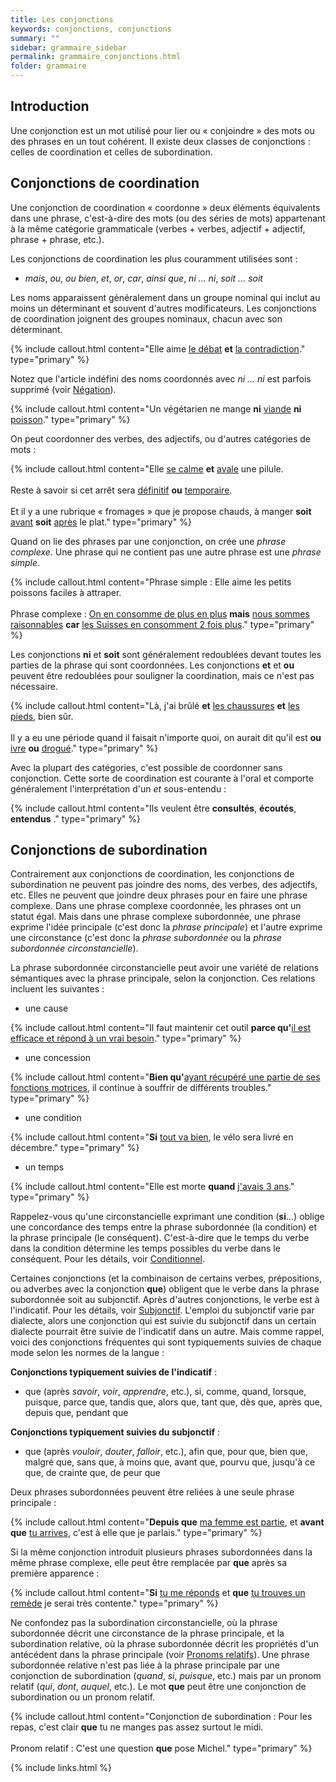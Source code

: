 ```yaml
---
title: Les conjonctions
keywords: conjonctions, conjunctions
summary: ""
sidebar: grammaire_sidebar
permalink: grammaire_conjonctions.html
folder: grammaire
---
```


## Introduction
Une conjonction est un mot utilisé pour lier ou « conjoindre » des mots ou des phrases en un tout cohérent. Il existe deux classes de conjonctions&nbsp;: celles de coordination et celles de subordination.

## Conjonctions de coordination

Une conjonction de coordination « coordonne » deux éléments équivalents dans une phrase, c'est-à-dire des mots (ou des séries de mots) appartenant à la même catégorie grammaticale (verbes + verbes, adjectif + adjectif, phrase + phrase, etc.).

Les conjonctions de coordination les plus couramment utilisées sont&nbsp;:
* *mais*, *ou*, *ou bien*, *et*, *or*, *car*, *ainsi que*, *ni ... ni*, *soit ... soit*

Les noms apparaissent généralement dans un groupe nominal qui inclut au moins un déterminant et souvent d'autres modificateurs. Les conjonctions de coordination joignent des groupes nominaux, chacun avec son déterminant.

{% include callout.html content="Elle aime <ins>le débat</ins> **et** <ins>la contradiction</ins>." type="primary" %}

Notez que l'article indéfini des noms coordonnés avec *ni ... ni* est parfois supprimé (voir [Négation](/grammaire_négation.html)).

{% include callout.html content="Un végétarien ne mange **ni** <ins>viande</ins> **ni** <ins>poisson</ins>." type="primary" %}

On peut coordonner des verbes, des adjectifs, ou d'autres catégories de mots&nbsp;:

{% include callout.html content="Elle <ins>se calme</ins> **et** <ins>avale</ins> une pilule.<br/><br/>Reste à savoir si cet arrêt sera <ins>définitif</ins> **ou** <ins>temporaire</ins>.<br/><br/>Et il y a une rubrique « fromages » que je propose chauds, à manger **soit** <ins>avant</ins> **soit** <ins>après</ins> le plat." type="primary" %}

Quand on lie des phrases par une conjonction, on crée une *phrase complexe*. Une phrase qui ne contient pas une autre phrase est une *phrase simple*.

{% include callout.html content="Phrase simple&nbsp;: Elle aime les petits poissons faciles à attraper.<br/><br/>Phrase complexe&nbsp;: <ins>On en consomme de plus en plus</ins> **mais** <ins>nous sommes raisonnables</ins> **car** <ins>les Suisses en consomment 2 fois plus</ins>." type="primary" %}

Les conjonctions **ni** et **soit** sont généralement redoublées devant toutes les parties de la phrase qui sont coordonnées. Les conjonctions **et** et **ou** peuvent être redoublées pour souligner la coordination, mais ce n'est pas nécessaire.

{% include callout.html content="Là, j'ai brûlé **et** <ins>les chaussures</ins> **et** <ins>les pieds</ins>, bien sûr.<br/><br/>Il y a eu une période quand il faisait n'importe quoi, on aurait dit qu'il est **ou** <ins>ivre</ins> **ou** <ins>drogué</ins>." type="primary" %}

Avec la plupart des catégories, c'est possible de coordonner sans conjonction. Cette sorte de coordination est courante à l'oral et comporte généralement l'interprétation d'un *et* sous-entendu&nbsp;:

{% include callout.html content="Ils veulent être **consultés**, **écoutés**, **entendus** ." type="primary" %}

## Conjonctions de subordination

Contrairement aux conjonctions de coordination, les conjonctions de subordination ne peuvent pas joindre des noms, des verbes, des adjectifs, etc. Elles ne peuvent que joindre deux phrases pour en faire une phrase complexe. Dans une phrase complexe coordonnée, les phrases ont un statut égal. Mais dans une phrase complexe subordonnée, une phrase exprime l'idée principale (c'est donc la *phrase principale*) et l'autre exprime une circonstance (c'est donc la *phrase subordonnée* ou la *phrase subordonnée circonstancielle*).

La phrase subordonnée circonstancielle peut avoir une variété de relations sémantiques avec la phrase principale, selon la conjonction. Ces relations incluent les suivantes&nbsp;:

+ une cause

{% include callout.html content="Il faut maintenir cet outil **parce qu'**<ins>il est efficace et répond à un vrai besoin</ins>." type="primary" %}

+ une concession

{% include callout.html content="**Bien qu'**<ins>ayant récupéré une partie de ses fonctions motrices</ins>, il continue à souffrir de différents troubles." type="primary" %}

+ une condition

{% include callout.html content="**Si** <ins>tout va bien</ins>, le vélo sera livré en décembre." type="primary" %}

+ un temps

{% include callout.html content="Elle est morte **quand** <ins>j'avais 3 ans</ins>." type="primary" %}

Rappelez-vous qu'une circonstancielle exprimant une condition (**si**...) oblige une concordance des temps entre la phrase subordonnée (la condition) et la phrase principale (le conséquent). C'est-à-dire que le temps du verbe dans la condition détermine les temps possibles du verbe dans le conséquent. Pour les détails, voir [Conditionnel](/grammaire_conditionnel.html).

Certaines conjonctions (et la combinaison de certains verbes, prépositions, ou adverbes avec la conjonction **que**) obligent que le verbe dans la phrase subordonnée soit au subjonctif. Après d'autres conjonctions, le verbe est à l'indicatif. Pour les détails, voir [Subjonctif](/grammaire_subjonctif.html). L'emploi du subjonctif varie par dialecte, alors une conjonction qui est suivie du subjonctif dans un certain dialecte pourrait être suivie de l'indicatif dans un autre. Mais comme rappel, voici des conjonctions fréquentes qui sont typiquements suivies de chaque mode selon les normes de la langue&nbsp;:

**Conjonctions typiquement suivies de l'indicatif**&nbsp;:
+ que (après *savoir*, *voir*, *apprendre*, etc.), si, comme, quand, lorsque, puisque, parce que, tandis que, alors que, tant que, dès que, après que, depuis que, pendant que

**Conjonctions typiquement suivies du subjonctif**&nbsp;:
+ que (après *vouloir*, *douter*, *falloir*, etc.), afin que, pour que, bien que, malgré que, sans que, à moins que, avant que, pourvu que, jusqu'à ce que, de crainte que, de peur que

Deux phrases subordonnées peuvent être reliées à une seule phrase principale&nbsp;:

{% include callout.html content="**Depuis que** <ins>ma femme est partie</ins>, et **avant que** <ins>tu arrives</ins>, c'est à elle que je parlais." type="primary" %}

Si la même conjonction introduit plusieurs phrases subordonnées dans la même phrase complexe, elle peut être remplacée par **que** après sa première apparence&nbsp;:

{% include callout.html content="**Si** <ins>tu me réponds</ins> et **que** <ins>tu trouves un remède</ins> je serai très contente." type="primary" %}

Ne confondez pas la subordination circonstancielle, où la phrase subordonnée décrit une circonstance de la phrase principale, et la subordination relative, où la phrase subordonnée décrit les propriétés d'un antécédent dans la phrase principale (voir [Pronoms relatifs](/grammaire_pronoms_relatifs.html)). Une phrase subordonnée relative n'est pas liée à la phrase principale par une conjonction de subordination (*quand*, *si*, *puisque*, etc.) mais par un pronom relatif (*qui*, *dont*, *auquel*, etc.). Le mot **que** peut être une conjonction de subordination ou un pronom relatif.

{% include callout.html content="Conjonction de subordination&nbsp;: Pour les repas, c'est clair **que** tu ne manges pas assez surtout le midi.<br/><br/>Pronom relatif&nbsp;: C'est une question **que** pose Michel." type="primary" %}

{% include links.html %}
